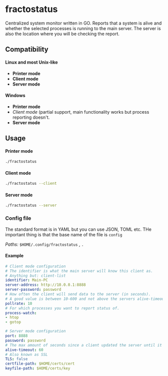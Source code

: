 # fractostatus
Centralized system monitor written in GO. Reports that a system is alive and whether the selected processes is running to the main server. The server is also the location where you will be checking the report.

## Compatibility
#### Linux and most Unix-like
* **Printer mode**
* **Client mode**
* **Server mode**

#### Windows
* **Printer mode**
* _Client mode_ (partial support, main functionality works but process reporting doesn't.
* **Server mode**

## Usage
#### Printer mode
```bash
./fractostatus
```

#### Client mode
```bash
./fractostatus --client
```

#### Server mode
```bash
./fractostatus --server
```

### Config file
The standard format is in YAML but you can use JSON, TOML etc. THe important thing is that the base name of the file is ```config```

*Paths:* ```$HOME/.config/fractostatus``` , ``` . ```

#### Example
```yaml
# Client mode configuration
# The identifier is what the main server will know this client as.
# Anything but: client-list
identifier: Main-PC
server-address: http://10.0.0.1:8888
server-password: password
# How often the client will send data to the server (in seconds).
# A good value is between 10-600 and not above the servers alive-timeout.
pollrate: 10
# For which processes you want to report status of.
process-watch:
- htop
- gotop

# Server mode configuration
port: 8888
password: password
# The max amount of seconds since a client updated the server until it will be considered dead.
alive-timeout: 60
# Also known as SSL
TLS: false
certfile-path: $HOME/certs/cert
keyfile-path: $HOME/certs/key
```

